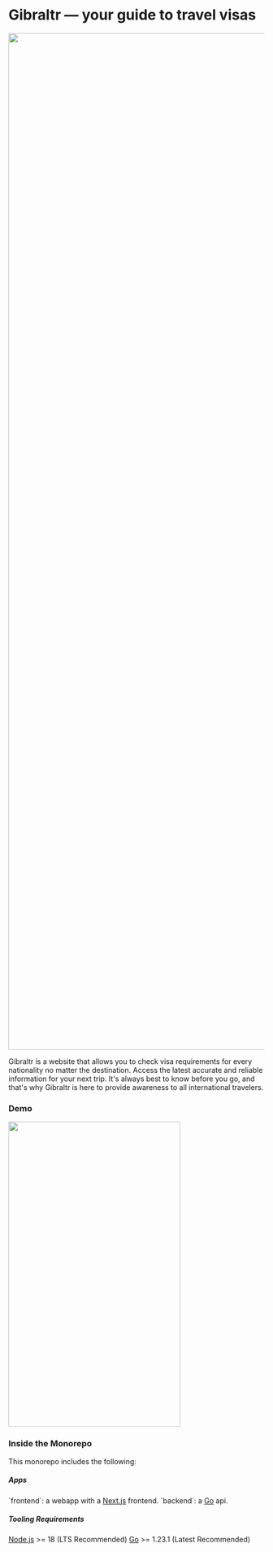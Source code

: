 <h1>Gibraltr — your guide to travel visas</h1>
<img src="https://i.imgur.com/3mymhvb.png" height="2000" width="600"></img>

Gibraltr is a website that allows you to check visa requirements for every nationality no matter the destination. Access the latest accurate and reliable information for your next trip. It's always best to know before you go, and that's why Gibraltr is here to provide awareness to all international travelers.

<h3>Demo</h3>
<img src="https://i.imgur.com/Eyb6IID.gif" height="600" width="338"></img>

<h3>Inside the Monorepo</h3>
This monorepo includes the following:
<h5>Apps</h5>
`frontend`: a webapp with a <a href="https://nextjs.org/">Next.js</a> frontend.
`backend`: a <a href="https://go.dev/doc/install">Go</a> api.
<h5>Tooling Requirements</h5>
<a href="https://nodejs.org/en/">Node.js</a> >= 18 (LTS Recommended)
<a href="https://go.dev/doc/install">Go</a> >= 1.23.1 (Latest Recommended)
